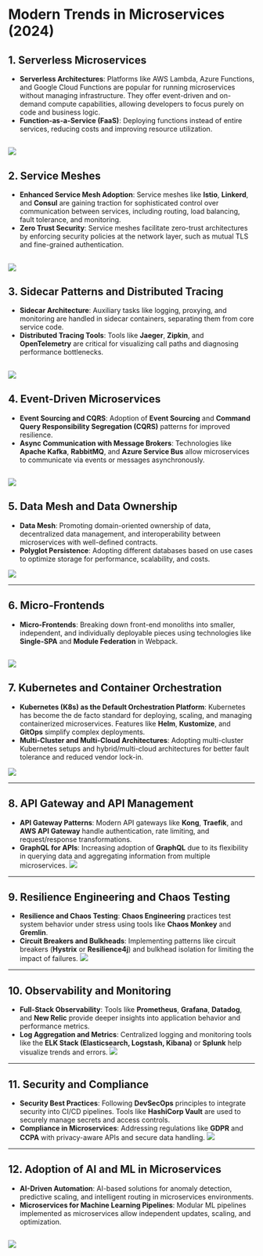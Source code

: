 # Modern Trends in Microservices (2024)

## 1. Serverless Microservices
- **Serverless Architectures**: Platforms like AWS Lambda, Azure Functions, and Google Cloud Functions are popular for running microservices without managing infrastructure. They offer event-driven and on-demand compute capabilities, allowing developers to focus purely on code and business logic.
- **Function-as-a-Service (FaaS)**: Deploying functions instead of entire services, reducing costs and improving resource utilization.

![](images/pexels-eberhardgross-844297.jpg)
---

## 2. Service Meshes
- **Enhanced Service Mesh Adoption**: Service meshes like **Istio**, **Linkerd**, and **Consul** are gaining traction for sophisticated control over communication between services, including routing, load balancing, fault tolerance, and monitoring.
- **Zero Trust Security**: Service meshes facilitate zero-trust architectures by enforcing security policies at the network layer, such as mutual TLS and fine-grained authentication.

![](images/pexels-padrinan-2249527.jpg)
---


## 3. Sidecar Patterns and Distributed Tracing
- **Sidecar Architecture**: Auxiliary tasks like logging, proxying, and monitoring are handled in sidecar containers, separating them from core service code.
- **Distributed Tracing Tools**: Tools like **Jaeger**, **Zipkin**, and **OpenTelemetry** are critical for visualizing call paths and diagnosing performance bottlenecks.

![](images/pexels-asemirski-26436391.jpg)
---


## 4. Event-Driven Microservices
- **Event Sourcing and CQRS**: Adoption of **Event Sourcing** and **Command Query Responsibility Segregation (CQRS)** patterns for improved resilience.
- **Async Communication with Message Brokers**: Technologies like **Apache Kafka**, **RabbitMQ**, and **Azure Service Bus** allow microservices to communicate via events or messages asynchronously.

![](images/pexels-technobulka-10816120.jpg)
---


## 5. Data Mesh and Data Ownership
- **Data Mesh**: Promoting domain-oriented ownership of data, decentralized data management, and interoperability between microservices with well-defined contracts.
- **Polyglot Persistence**: Adopting different databases based on use cases to optimize storage for performance, scalability, and costs.

![](images/pexels-pixabay-279844.jpg)

---


## 6. Micro-Frontends
- **Micro-Frontends**: Breaking down front-end monoliths into smaller, independent, and individually deployable pieces using technologies like **Single-SPA** and **Module Federation** in Webpack.

![](images/pexels-thisisengineering-3861976.jpg)
---


## 7. Kubernetes and Container Orchestration
- **Kubernetes (K8s) as the Default Orchestration Platform**: Kubernetes has become the de facto standard for deploying, scaling, and managing containerized microservices. Features like **Helm**, **Kustomize**, and **GitOps** simplify complex deployments.
- **Multi-Cluster and Multi-Cloud Architectures**: Adopting multi-cluster Kubernetes setups and hybrid/multi-cloud architectures for better fault tolerance and reduced vendor lock-in.

![](images/pexels-cottonbro-7097455.jpg)

---


## 8. API Gateway and API Management
- **API Gateway Patterns**: Modern API gateways like **Kong**, **Traefik**, and **AWS API Gateway** handle authentication, rate limiting, and request/response transformations.
- **GraphQL for APIs**: Increasing adoption of **GraphQL** due to its flexibility in querying data and aggregating information from multiple microservices.
![](images/pexels-startup-stock-photos-7367.jpg)
---



## 9. Resilience Engineering and Chaos Testing
- **Resilience and Chaos Testing**: **Chaos Engineering** practices test system behavior under stress using tools like **Chaos Monkey** and **Gremlin**.
- **Circuit Breakers and Bulkheads**: Implementing patterns like circuit breakers (**Hystrix** or **Resilience4j**) and bulkhead isolation for limiting the impact of failures.
![](images/pexels-cottonbro-4769488.jpg)
---


## 10. Observability and Monitoring
- **Full-Stack Observability**: Tools like **Prometheus**, **Grafana**, **Datadog**, and **New Relic** provide deeper insights into application behavior and performance metrics.
- **Log Aggregation and Metrics**: Centralized logging and monitoring tools like the **ELK Stack (Elasticsearch, Logstash, Kibana)** or **Splunk** help visualize trends and errors.
![](images/pexels-scottwebb-430208.jpg)
---


## 11. Security and Compliance
- **Security Best Practices**: Following **DevSecOps** principles to integrate security into CI/CD pipelines. Tools like **HashiCorp Vault** are used to securely manage secrets and access controls.
- **Compliance in Microservices**: Addressing regulations like **GDPR** and **CCPA** with privacy-aware APIs and secure data handling.
![](images/pexels-brett-sayles-1119152.jpg)
---


## 12. Adoption of AI and ML in Microservices
- **AI-Driven Automation**: AI-based solutions for anomaly detection, predictive scaling, and intelligent routing in microservices environments.
- **Microservices for Machine Learning Pipelines**: Modular ML pipelines implemented as microservices allow independent updates, scaling, and optimization.

![](images/pexels-kindelmedia-8566474.jpg)
---


